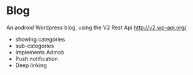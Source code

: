 # Blog
An android Wordpress blog, using the V2 Rest Api http://v2.wp-api.org/ 
- showing categories
- sub-categories
- Implements Admob
- Push notification
- Deep linking
